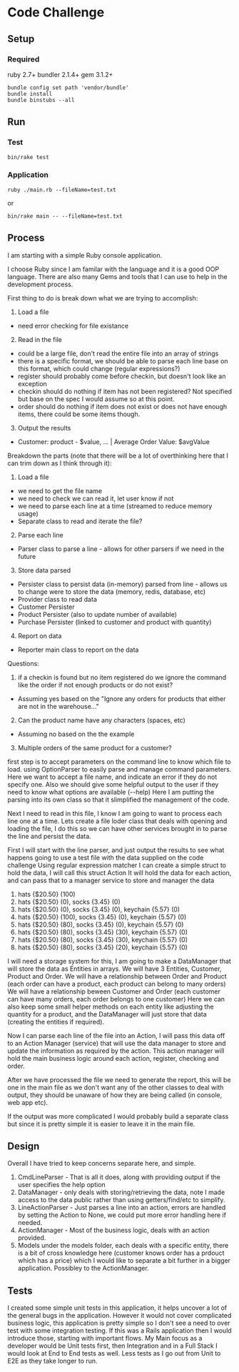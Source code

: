 # Code Challenge

## Setup

### Required

ruby 2.7+
bundler 2.1.4+
gem 3.1.2+

```
bundle config set path 'vendor/bundle'
bundle install
bundle binstubs --all
```

## Run

### Test

`bin/rake test`

### Application

`ruby ./main.rb --fileName=test.txt`

or

`bin/rake main -- --fileName=test.txt`

## Process

I am starting with a simple Ruby console application.

I choose Ruby since I am familar with the language and it is a good OOP language.
There are also many Gems and tools that I can use to help in the development process.

First thing to do is break down what we are trying to accomplish:

1. Load a file
 - need error checking for file existance
2. Read in the file
 - could be a large file, don't read the entire file into an array of strings
 - there is a specific format, we should be able to parse each line base on this format, which could change (regular expressions?)
 - register should probably come before checkin, but doesn't look like an exception
 - checkin should do nothing if item has not been registered? Not specified but base on the spec I would assume so at this point.
 - order should do nothing if item does not exist or does not have enough items, there could be some items though.
3. Output the results
 - Customer: product - $value, ... | Average Order Value: $avgValue

Breakdown the parts (note that there will be a lot of overthinking here that I can trim down as I think through it):
1. Load a file
 - we need to get the file name
 - we need to check we can read it, let user know if not
 - we need to parse each line at a time (streamed to reduce memory usage)
 - Separate class to read and iterate the file?
2. Parse each line
 - Parser class to parse a line - allows for other parsers if we need in the future
3. Store data parsed
 - Persister class to persist data (in-memory) parsed from line - allows us to change were to store the data (memory, redis, database, etc)
 - Provider class to read data
 - Customer Persister
 - Product Persister (also to update number of available)
 - Purchase Persister (linked to customer and product with quantity)
4. Report on data
 - Reporter main class to report on the data

Questions:
1. if a checkin is found but no item registered do we ignore the command like the order if not enough products or do not exist?
  - Assuming yes based on the "Ignore any orders for products that either are not in the warehouse..."
2. Can the product name have any characters (spaces, etc)
  - Assuming no based on the the example
3. Multiple orders of the same product for a customer?

first step is to accept parameters on the command line to know which file to load.
using OptionParser to easily parse and manage command parameters.
Here we want to accept a file name, and indicate an error if they do not specify one.
Also we should give some helpful output to the user if they need to know what options are available (--help)
Here I am putting the parsing into its own class so that it slimplified the management of the code.

Next I need to read in this file, I know I am going to want to process each line one at a time.
Lets create a file loder class that deals with opening and loading the file, I do this so we can have other
services brought in to parse the line and persist the data.

First I will start with the line parser, and just output the results to see what happens
going to use a test file with the data supplied on the code challenge
Using regular expression matcher I can create a simple struct to hold the data, I will call this struct Action
It will hold the data for each action, and can pass that to a manager service to store and manager the data

1. hats {$20.50} (100)
1. hats {$20.50} (0), socks {3.45} (0)
1. hats {$20.50} (0), socks {3.45} (0), keychain {5.57} (0)
1. hats {$20.50} (100), socks {3.45} (0), keychain {5.57} (0)
1. hats {$20.50} (80), socks {3.45} (0), keychain {5.57} (0)
1. hats {$20.50} (80), socks {3.45} (30), keychain {5.57} (0)
1. hats {$20.50} (80), socks {3.45} (30), keychain {5.57} (0)
1. hats {$20.50} (80), socks {3.45} (20), keychain {5.57} (0)

I will need a storage system for this, I am going to make a DataManager that will store the data as Entities in arrays.
We will have 3 Entities, Customer, Product and Order.
We will have a relationship between Order and Product (each order can have a product, each product can belong to many orders)
We will have a relationship beween Customer and Order (each customer can have many orders, each order belongs to one customer)
Here we can also keep some small helper methods on each entity like adjusting the quantity for a product, and the DataManager
will just store that data (creating the entities if required).

Now I can parse each line of the file into an Action, I will pass this data off to an Action Manager (service)
that will use the data manager to store and update the information as required by the action.
This action manager will hold the main business logic around each action, register, checking and order.

After we have processed the file we need to generate the report, this will be one in the main file as we don't want any of
the other classes to deal with output, they should be unaware of how they are being called (in console, web app etc).

If the output was more complicated I would probably build a separate class but since it is pretty simple it is easier to leave
it in the main file.

## Design
Overall I have tried to keep concerns separate here, and simple.
1. CmdLineParser - That is all it does, along with providing output if the user specifies the help option
1. DataManager - only deals with storing/retrieving the data, note I made access to the data public rather than using getters/find/etc to simplify.
1. LineActionParser - Just parses a line into an action, errors are handled by setting the Action to None, we could put more error handling here if needed.
1. ActionManager - Most of the business logic, deals with an action provided.
1. Models under the models folder, each deals with a specific entity, there is a bit of cross knowledge here (customer knows order has a prdouct which has a price) which I would like to separate a bit further in a bigger application. Possibley to the ActionManager.

## Tests

I created some simple unit tests in this application, it helps uncover a lot of the general bugs in the application. However it would not cover complicated business logic, this application is pretty simple so I don't see a need to over test with some integration testing. If this was a Rails application then I would introduce those, starting with important flows. My Main focus as a developer would be Unit tests first, then Integration and in a Full Stack I would look at End to End tests as well. Less tests as I go out from Unit to E2E as they take longer to run.

